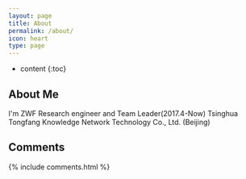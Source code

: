 ```yaml
---
layout: page
title: About
permalink: /about/
icon: heart
type: page
---
```


* content
{:toc}

## About Me

I'm ZWF
Research engineer and Team Leader(2017.4-Now)
Tsinghua Tongfang Knowledge Network Technology Co., Ltd. (Beijing)


## Comments

{% include comments.html %}
